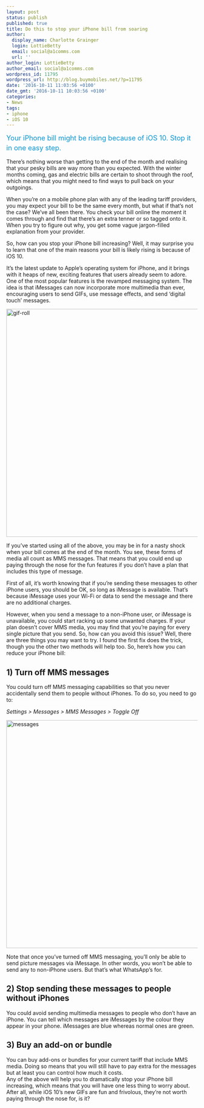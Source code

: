 ```yaml
---
layout: post
status: publish
published: true
title: Do this to stop your iPhone bill from soaring
author:
  display_name: Charlotte Grainger
  login: LottieBetty
  email: social@a1comms.com
  url: ''
author_login: LottieBetty
author_email: social@a1comms.com
wordpress_id: 11795
wordpress_url: http://blog.buymobiles.net/?p=11795
date: '2016-10-11 11:03:56 +0100'
date_gmt: '2016-10-11 10:03:56 +0100'
categories:
- News
tags:
- iphone
- iOS 10
---
```

<p><span class="postStandFirst" style="color: #0896d5; line-height: 26px; font-size: 18px;">Your iPhone bill might be rising because of iOS 10. Stop it in one easy step.</span></p>
<p>There&rsquo;s nothing worse than getting to the end of the month and realising that your pesky bills are way more than you expected. With the winter months coming, gas and electric bills are certain to shoot through the roof, which means that you might need to find ways to pull back on your outgoings.</p>
<p>When you&rsquo;re on a mobile phone plan with any of the leading tariff providers, you may expect your bill to be the same every month, but what if that&rsquo;s not the case? We&rsquo;ve all been there. You check your bill online the moment it comes through and find that there&rsquo;s an extra tenner or so tagged onto it. When you try to figure out why, you get some vague jargon-filled explanation from your provider.</p>
<p>So, how can you stop your iPhone bill increasing? Well, it may surprise you to learn that one of the main reasons your bill is likely rising is because of iOS 10.</p>
<p>It&rsquo;s the latest update to Apple&rsquo;s operating system for iPhone, and it brings with it heaps of new, exciting features that users already seem to adore. One of the most popular features is the revamped messaging system. The idea is that iMessages can now incorporate more multimedia than ever, encouraging users to send GIFs, use message effects, and send &lsquo;digital touch&rsquo; messages.</p>
<p><img class="aligncenter size-full wp-image-11796" src="https://a1comms-blog-buymobiles.storage.googleapis.com/2016/10/gif-roll.jpg" alt="gif-roll" width="600" height="600" /></p>
<p>If you&rsquo;ve started using all of the above, you may be in for a nasty shock when your bill comes at the end of the month. You see, these forms of media all count as MMS messages. That means that you could end up paying through the nose for the fun features if you don&rsquo;t have a plan that includes this type of message.</p>
<p>First of all, it&rsquo;s worth knowing that if you&rsquo;re sending these messages to other iPhone users, you should be OK, so long as iMessage is available. That&rsquo;s because iMessage uses your Wi-Fi or data to send the message and there are no additional charges.</p>
<p>However, when you send a message to a non-iPhone user, or iMessage is unavailable, you could start racking up some unwanted charges. If your plan doesn&rsquo;t cover MMS media, you may find that you&rsquo;re paying for every single picture that you send. So, how can you avoid this issue? Well, there are three things you may want to try. I found the first fix does the trick, though you the other two methods will help too. So, here&rsquo;s how you can reduce your iPhone bill:</p>
<h2>1) Turn off MMS messages</h2>
<p>You could turn off MMS messaging capabilities so that you never accidentally send them to people without iPhones. To do so, you need to go to:</p>
<p><em>Settings > Messages > MMS Messages > Toggle Off</em></p>
<p><img class="aligncenter size-full wp-image-11797" src="https://a1comms-blog-buymobiles.storage.googleapis.com/2016/10/messages.jpg" alt="messages" width="600" height="600" /></p>
<p>Note that once you&rsquo;ve turned off MMS messaging, you&rsquo;ll only be able to send picture messages via iMessage. In other words, you won&rsquo;t be able to send any to non-iPhone users. But that&rsquo;s what WhatsApp&rsquo;s for.</p>
<h2>2) Stop sending these messages to people without iPhones</h2>
<p>You could avoid sending multimedia messages to people who don&rsquo;t have an iPhone. You can tell which messages are iMessages by the colour they appear in your phone. iMessages are blue whereas normal ones are green.</p>
<h2>3) Buy an add-on or bundle</h2>
<p>You can buy add-ons or bundles for your current tariff that include MMS media. Doing so means that you will still have to pay extra for the messages but at least you can control how much it costs.<br />
Any of the above will help you to dramatically stop your iPhone bill increasing, which means that you will have one less thing to worry about. After all, while iOS 10&rsquo;s new GIFs are fun and frivolous, they&rsquo;re not worth paying through the nose for, is it?</p>
